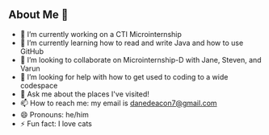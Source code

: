 ## About Me 👋

- 🔭 I’m currently working on a CTI Microinternship
- 🌱 I’m currently learning how to read and write Java and how to use GitHub
- 👯 I’m looking to collaborate on Microinternship-D with Jane, Steven, and Varun
- 🤔 I’m looking for help with how to get used to coding to a wide codespace
- 💬 Ask me about the places I've visited!
- 📫 How to reach me: my email is danedeacon7@gmail.com
- 😄 Pronouns: he/him
- ⚡ Fun fact: I love cats
